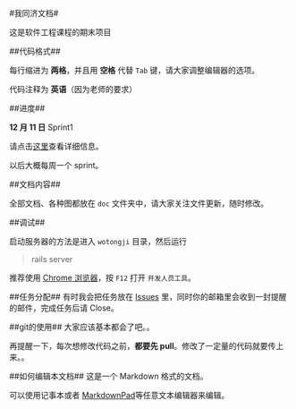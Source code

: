 #我同济文档#

这是软件工程课程的期末项目

##代码格式##

每行缩进为 **两格**，并且用 **空格** 代替 `Tab` 键，请大家调整编辑器的选项。

代码注释为 **英语**（因为老师的要求）

##进度##

**12 月 11 日** Sprint1

请点击[这里](https://github.com/greenmoon55/wotongji/issues/milestones)查看详细信息。

以后大概每周一个 sprint。

##文档内容##

全部文档、各种图都放在 `doc` 文件夹中，请大家关注文件更新，随时修改。

##调试##

启动服务器的方法是进入 `wotongji` 目录，然后运行
> rails server

推荐使用 [Chrome 浏览器](https://www.google.com/chrome)，按 `F12` 打开 `开发人员工具`。

##任务分配##
有时我会把任务放在 [Issues](https://github.com/greenmoon55/wotongji/issues) 里，同时你的邮箱里会收到一封提醒的邮件，完成任务后请 Close。

##git的使用##
大家应该基本都会了吧。。

再提醒一下，每次想修改代码之前，**都要先 pull**。修改了一定量的代码就要传上来。。

##如何编辑本文档##
这是一个 Markdown 格式的文档。

可以使用记事本或者 [MarkdownPad](http://markdownpad.com)等任意文本编辑器来编辑。
